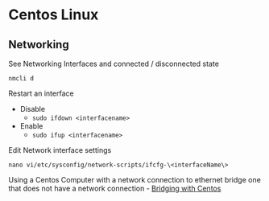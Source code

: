 # Centos Linux #

## Networking ##

See Networking Interfaces and connected / disconnected state

`nmcli d`

Restart an interface
* Disable 
  * `sudo ifdown <interfacename>`
* Enable
  * `sudo ifup <interfacename>`

Edit Network interface settings

`nano vi/etc/sysconfig/network-scripts/ifcfg-\<interfaceName\>`

Using a Centos Computer with a network connection to ethernet bridge one that does not have a network connection - [Bridging with Centos](https://access.redhat.com/solutions/3017441)

